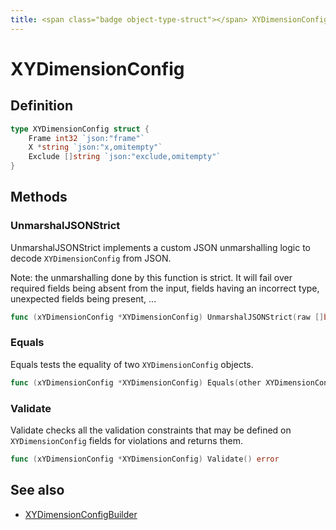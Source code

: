 ```yaml
---
title: <span class="badge object-type-struct"></span> XYDimensionConfig
---
```

# <span class="badge object-type-struct"></span> XYDimensionConfig

## Definition

```go
type XYDimensionConfig struct {
    Frame int32 `json:"frame"`
    X *string `json:"x,omitempty"`
    Exclude []string `json:"exclude,omitempty"`
}
```
## Methods

### <span class="badge object-method"></span> UnmarshalJSONStrict

UnmarshalJSONStrict implements a custom JSON unmarshalling logic to decode `XYDimensionConfig` from JSON.

Note: the unmarshalling done by this function is strict. It will fail over required fields being absent from the input, fields having an incorrect type, unexpected fields being present, …

```go
func (xYDimensionConfig *XYDimensionConfig) UnmarshalJSONStrict(raw []byte) error
```

### <span class="badge object-method"></span> Equals

Equals tests the equality of two `XYDimensionConfig` objects.

```go
func (xYDimensionConfig *XYDimensionConfig) Equals(other XYDimensionConfig) bool
```

### <span class="badge object-method"></span> Validate

Validate checks all the validation constraints that may be defined on `XYDimensionConfig` fields for violations and returns them.

```go
func (xYDimensionConfig *XYDimensionConfig) Validate() error
```

## See also

 * <span class="badge builder"></span> [XYDimensionConfigBuilder](./builder-XYDimensionConfigBuilder.md)
